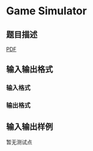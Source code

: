 # Game Simulator

## 题目描述

[problemUrl]: https://uva.onlinejudge.org/index.php?option=com_onlinejudge&Itemid=8&category=447&page=show_problem&problem=4206

[PDF](https://uva.onlinejudge.org/external/14/p1460.pdf)

## 输入输出格式

### 输入格式

### 输出格式

## 输入输出样例

暂无测试点

